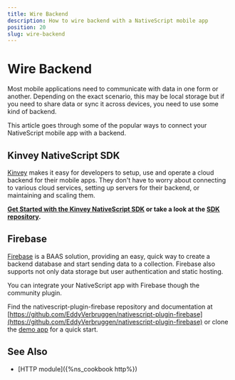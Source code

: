 ```yaml
---
title: Wire Backend
description: How to wire backend with a NativeScript mobile app
position: 20
slug: wire-backend
---
```



# Wire Backend

Most mobile applications need to communicate with data in one form or another. Depending on the exact scenario, this may be local storage but if you need to share data or sync it across devices, you need to use some kind of backend.


This article goes through some of the popular ways to connect your NativeScript mobile app with a backend.


## Kinvey NativeScript SDK

[Kinvey](https://www.kinvey.com/) makes it easy for developers to setup, use and operate a cloud backend for their mobile apps. They don't have to worry about connecting to various cloud services, setting up servers for their backend, or maintaining and scaling them.

__[Get Started with the Kinvey NativeScript SDK](https://devcenter.kinvey.com/nativescript/guides/getting-started) or take a look at the [SDK repository](https://github.com/Kinvey/nativescript-sdk).__

## Firebase  

[Firebase](https://firebase.google.com/) is a BAAS solution, providing an easy, quick way to create a backend database and start sending data to a collection. Firebase also supports not only data storage but user authentication and static hosting.

You can integrate your NativeScript app with Firebase though the community plugin.

Find the nativescript-plugin-firebase repository and documentation at [https://github.com/EddyVerbruggen/nativescript-plugin-firebase](https://github.com/EddyVerbruggen/nativescript-plugin-firebase) or clone the [demo app](https://github.com/EddyVerbruggen/nativescript-plugin-firebase-demo) for a quick start.


## See Also
* [HTTP module]({%ns_cookbook http%})